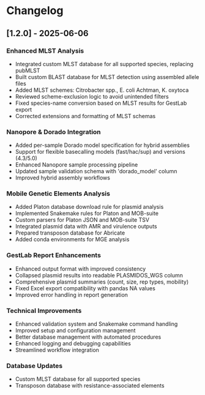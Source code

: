 # Changelog

## [1.2.0] - 2025-06-06

### Enhanced MLST Analysis
- Integrated custom MLST database for all supported species, replacing pubMLST
- Built custom BLAST database for MLST detection using assembled allele files
- Added MLST schemes: Citrobacter spp., E. coli Achtman, K. oxytoca
- Reviewed scheme-exclusion logic to avoid unintended filters
- Fixed species-name conversion based on MLST results for GestLab export
- Corrected extensions and formatting of MLST schemas

### Nanopore & Dorado Integration  
- Added per-sample Dorado model specification for hybrid assemblies
- Support for flexible basecalling models (fast/hac/sup) and versions (4.3/5.0)
- Enhanced Nanopore sample processing pipeline
- Updated sample validation schema with 'dorado_model' column
- Improved hybrid assembly workflows

### Mobile Genetic Elements Analysis
- Added Platon database download rule for plasmid analysis
- Implemented Snakemake rules for Platon and MOB-suite
- Custom parsers for Platon JSON and MOB-suite TSV
- Integrated plasmid data with AMR and virulence outputs
- Prepared transposon database for Abricate
- Added conda environments for MGE analysis

### GestLab Report Enhancements
- Enhanced output format with improved consistency
- Collapsed plasmid results into readable PLASMIDOS_WGS column
- Comprehensive plasmid summaries (count, size, rep types, mobility)
- Fixed Excel export compatibility with pandas NA values
- Improved error handling in report generation

### Technical Improvements
- Enhanced validation system and Snakemake command handling
- Improved setup and configuration management
- Better database management with automated procedures
- Enhanced logging and debugging capabilities
- Streamlined workflow integration

### Database Updates
- Custom MLST database for all supported species
- Transposon database with resistance-associated elements
